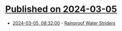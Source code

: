 # [Published on 2024-03-05](index.md)

* [2024-03-05, 08:32:00](https://soylentnews.org/article.pl?sid=24/03/03/1425200&from=rss) - [Rainproof Water Striders](https://soylentnews.org/article.pl?sid=24/03/03/1425200&from=rss)
